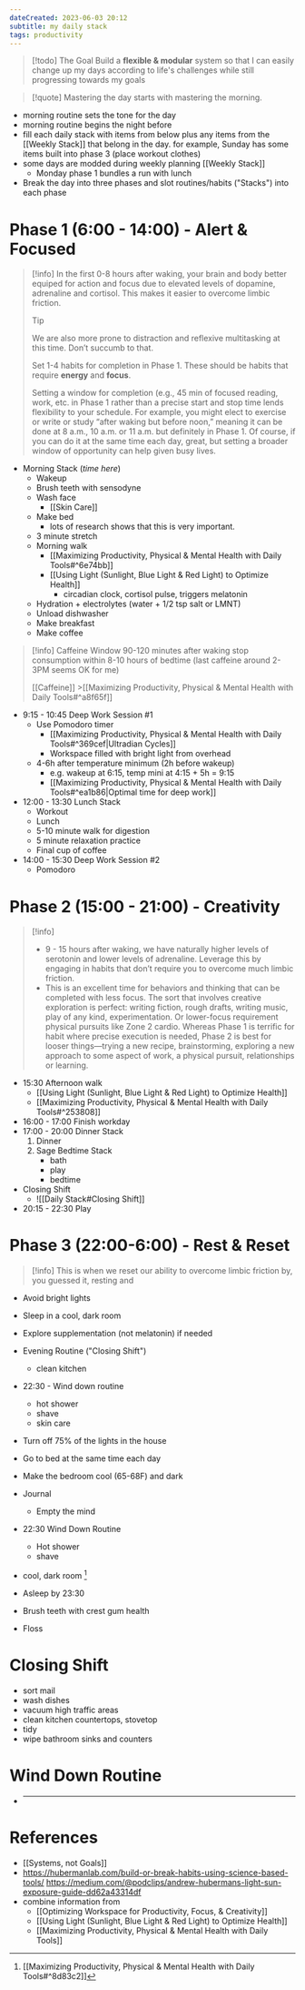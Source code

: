 ```yaml
---
dateCreated: 2023-06-03 20:12
subtitle: my daily stack
tags: productivity
---
```


> [!todo] The Goal
> Build a **flexible & modular** system so that I can easily change up my days according to life's challenges while still progressing towards my goals

> [!quote]
> Mastering the day starts with mastering the morning.

- morning routine sets the tone for the day
- morning routine begins the night before
- fill each daily stack with items from below plus any items from the [[Weekly Stack]] that belong in the day. for example, Sunday has some items built into phase 3 (place workout clothes)
- some days are modded during weekly planning [[Weekly Stack]]
  - Monday phase 1 bundles a run with lunch
- Break the day into three phases and slot routines/habits ("Stacks") into each phase

# Phase 1 (6:00 - 14:00) - Alert & Focused

> [!info]
> In the first 0-8 hours after waking, your brain and body better equiped for action and focus due to elevated levels of dopamine, adrenaline and cortisol. This makes it easier to overcome limbic friction.
>
> > [!tip]
> > We are also more prone to distraction and reflexive multitasking at this time. Don’t succumb to that.
>
> Set 1-4 habits for completion in Phase 1. These should be habits that require **energy** and **focus**.
>
> Setting a window for completion (e.g., 45 min of focused reading, work, etc. in Phase 1 rather than a precise start and stop time lends flexibility to your schedule. For example, you might elect to exercise or write or study “after waking but before noon,” meaning it can be done at 8 a.m., 10 a.m. or 11 a.m. but definitely in Phase 1. Of course, if you can do it at the same time each day, great, but setting a broader window of opportunity can help given busy lives.

- Morning Stack (_time here_)
  - Wakeup
  - Brush teeth with sensodyne
  - Wash face
    - [[Skin Care]]
  - Make bed
    - lots of research shows that this is very important.
  - 3 minute stretch
  - Morning walk
    - [[Maximizing Productivity, Physical & Mental Health with Daily Tools#^6e74bb]]
    - [[Using Light (Sunlight, Blue Light & Red Light) to Optimize Health]]
      - circadian clock, cortisol pulse, triggers melatonin
  - Hydration + electrolytes (water + 1/2 tsp salt or LMNT)
  - Unload dishwasher
  - Make breakfast
  - Make coffee

> [!info] Caffeine Window
> 90-120 minutes after waking
> stop consumption within 8-10 hours of bedtime (last caffeine around 2-3PM seems OK for me)
>
> [[Caffeine]] >[[Maximizing Productivity, Physical & Mental Health with Daily Tools#^a8f65f]]

- 9:15 - 10:45 Deep Work Session #1
  - Use Pomodoro timer
    - [[Maximizing Productivity, Physical & Mental Health with Daily Tools#^369cef|Ultradian Cycles]]
    - Workspace filled with bright light from overhead
  - 4-6h after temperature minimum (2h before wakeup)
    - e.g. wakeup at 6:15, temp mini at 4:15 + 5h = 9:15
    - [[Maximizing Productivity, Physical & Mental Health with Daily Tools#^ea1b86|Optimal time for deep work]]
- 12:00 - 13:30 Lunch Stack
  - Workout
  - Lunch
  - 5-10 minute walk for digestion
  - 5 minute relaxation practice
  - Final cup of coffee
- 14:00 - 15:30 Deep Work Session #2
  - Pomodoro

# Phase 2 (15:00 - 21:00) - Creativity

> [!info]
>
> - 9 - 15 hours after waking, we have naturally higher levels of serotonin and lower levels of adrenaline. Leverage this by engaging in habits that don’t require you to overcome much limbic friction.
> - This is an excellent time for behaviors and thinking that can be completed with less focus. The sort that involves creative exploration is perfect: writing fiction, rough drafts, writing music, play of any kind, experimentation. Or lower-focus requirement physical pursuits like Zone 2 cardio. Whereas Phase 1 is terrific for habit where precise execution is needed, Phase 2 is best for looser things—trying a new recipe, brainstorming, exploring a new approach to some aspect of work, a physical pursuit, relationships or learning.

- 15:30 Afternoon walk
  - [[Using Light (Sunlight, Blue Light & Red Light) to Optimize Health]]
  - [[Maximizing Productivity, Physical & Mental Health with Daily Tools#^253808]]
- 16:00 - 17:00 Finish workday
- 17:00 - 20:00 Dinner Stack
  1.  Dinner
  2.  Sage Bedtime Stack
      - bath
      - play
      - bedtime
- Closing Shift
  - ![[Daily Stack#Closing Shift]]
- 20:15 - 22:30 Play

# Phase 3 (22:00-6:00) - Rest & Reset

> [!info]
> This is when we reset our ability to overcome limbic friction by, you guessed it, resting and

- Avoid bright lights
- Sleep in a cool, dark room
- Explore supplementation (not melatonin) if needed
- Evening Routine ("Closing Shift")
  - clean kitchen
- 22:30 - Wind down routine
  - hot shower
  - shave
  - skin care
- Turn off 75% of the lights in the house
- Go to bed at the same time each day
- Make the bedroom cool (65-68F) and dark

- Journal
  - Empty the mind
- 22:30 Wind Down Routine
  - Hot shower
  - shave
- cool, dark room [^1]
- Asleep by 23:30

- Brush teeth with crest gum health
- Floss

# Closing Shift

- sort mail
- wash dishes
- vacuum high traffic areas
- clean kitchen countertops, stovetop
- tidy
- wipe bathroom sinks and counters

# Wind Down Routine

- ***

# References

- [[Systems, not Goals]]
- https://hubermanlab.com/build-or-break-habits-using-science-based-tools/
  https://medium.com/@podclips/andrew-hubermans-light-sun-exposure-guide-dd62a43314df
- combine information from
  - [[Optimizing Workspace for Productivity, Focus, & Creativity]]
  - [[Using Light (Sunlight, Blue Light & Red Light) to Optimize Health]]
  - [[Maximizing Productivity, Physical & Mental Health with Daily Tools]]

[^1]: [[Maximizing Productivity, Physical & Mental Health with Daily Tools#^8d83c2]]
